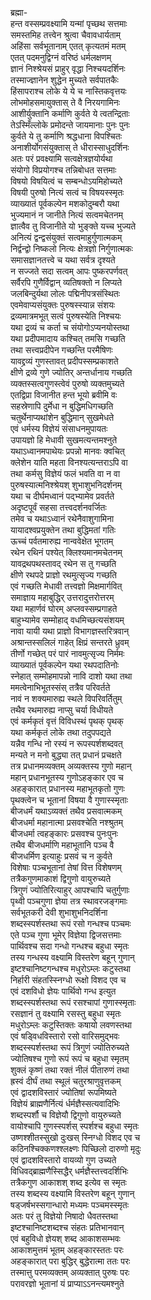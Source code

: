 ब्रह्मा-  
हन्त वस्सम्प्रवक्ष्यामि यन्मां पृच्छथ सत्तमाः  
समस्तमिह तत्त्वेन श्रुत्वा चैवावधार्यताम्  
अहिंसा सर्वभूतानाम् एतत् कृत्यतमं मतम्  
एतत् पदमनुद्विग्नं वरिष्ठं धर्मलक्षणम्  
ज्ञानं निश्श्रेयसं प्राहुर् वृद्धा निश्चयदर्शिनः  
तस्माज्ज्ञानेन शुद्धेन मुच्यते सर्वपातकैः  
हिंसापराश्च लोके ये ये च नास्तिकवृत्तयः  
लोभमोहसमायुक्तास् ते वै निरयगामिनः  
आशीर्युक्तानि कर्माणि कुर्वते ये त्वतन्द्रिताः  
तेऽस्मिँल्लोके प्रमोदन्ते जायमानाः पुनः पुनः  
कुर्वते ये तु कर्माणि श्रद्धधाना विपश्चितः  
अनाशीर्योगसंयुक्तास् ते धीरास्साधुदर्शिनः  
अतः परं प्रवक्ष्यामि सत्वक्षेत्रज्ञयोर्यथा  
संयोगो विप्रयोगश्च तन्निबोधत सत्तमाः  
विषयो विषयित्वं च सम्बन्धोऽयमिहोच्यते  
विषयी पुरुषो नित्यं सत्वं च विषयस्स्मृतः  
व्याख्यातं पूर्वकल्पेन मशकोदुम्बरौ यथा  
भुज्यमानं न जानीते नित्यं सत्वमचेतनम्  
ज्ञात्वैव तु विजानीते यो भुङ्क्ते यच्च भुज्यते  
अनित्यं द्वन्द्वसंयुक्तं सत्वमाहुर्गुणात्मकम्  
निर्द्वन्द्वो निष्कलो नित्यः क्षेत्रज्ञो निर्गुणात्मकः  
समासज्ञानतत्त्वे च यथा सर्वत्र दृश्यते  
न सज्जते सदा सत्वम् आपः पुष्करपर्णवत्  
सर्वैरपि गुणैर्विद्वान् व्यतिषक्तो न लिप्यते  
जलबिन्दुर्यथा लोलः पद्मिनीपत्रसंस्थितः  
एवमेवाप्यसंयुक्तः पुरुषस्स्यान्न संशयः  
द्रव्यमात्रमभूत् सत्वं पुरुषस्येति निश्चयः  
यथा द्रव्यं च कर्ता च संयोगोऽप्यनयोस्तथा  
यथा प्रदीपमादाय कश्चित् तमसि गच्छति  
तथा सत्त्वप्रदीपेन गच्छन्ति परमैषिणः  
यावद्द्रव्यं गुणस्तावत् प्रदीपस्सम्प्रकाशते  
क्षीणे द्रव्ये गुणे ज्योतिर् अन्तर्धानाय गच्छति  
व्यक्तस्सत्वगुणस्त्वेवं पुरुषो व्यक्तमुच्यते  
एतद्विप्रा विजानीत हन्त भूयो ब्रवीमि वः  
सहस्रेणापि दुर्मेधा न बुद्धिमधिगच्छति  
चतुर्थेनाप्यथांशेन बुद्धिमान् सुखमेधते  
एवं धर्मस्य विज्ञेयं संसाधनमुपायतः  
उपायज्ञो हि मेधावी सुखमत्यन्तमश्नुते  
यथाऽध्वानमपाथेयः प्रपन्नो मानवः क्वचित्  
क्लेशेन याति महता विनश्यत्यन्तराऽपि वा  
तथा कर्मसु विज्ञेयं फलं भवति वा न वा  
पुरुषस्यात्मनिश्श्रेयश् शुभाशुभनिदर्शनम्  
यथा च दीर्घमध्वानं पद्भ्यामेव प्रवर्तते  
अदृष्टपूर्वं सहसा तत्त्वदर्शनवर्जितः  
तमेव च यथाऽध्वानं रथेनैवाशुगामिना  
यायादश्वप्रयुक्तेन तथा बुद्धिमतां गतिः  
ऊच्चं पर्वतमारुह्य नान्ववेक्षेत भूगतम्  
रथेन रथिनं पश्येत् क्लिश्यमानमचेतनम्  
यावद्रथपथस्तावद् रथेन स तु गच्छति  
क्षीणे रथपदे प्राज्ञो रथमुत्सृज्य गच्छति  
एवं गच्छति मेधावी तत्त्वज्ञो मिक्षमार्गवित्  
समाज्ञाय महाबुद्धिर् उत्तरादुत्तरोत्तरम्  
यथा महार्णवं घोरम् अप्लवस्सम्प्रगाहते  
बाहुभ्यामेव सम्मोहाद् वधमिच्छत्यसंशयम्  
नावा यायी यथा प्राज्ञो विभागज्ञस्तरित्रवान्  
अश्रान्तस्सलिलं गाहेत् क्षिप्रं सन्तरते ध्रुवम्  
तीर्णो गच्छेत् परं पारं नावमुत्सृज्य निर्ममः  
व्याख्यातं पूर्वकल्पेन यथा रथपदातिनोः  
स्नेहात् सम्मोहमापन्नो नावि दाशो यथा तथा  
ममत्वेनाभिभूतस्संस् तत्रैव परिवर्तते  
नावं न शक्यमारुह्य स्थले विपरिवर्तितुम्  
तथैव रथमारुह्य नाप्सु चर्या विधीयते  
एवं कर्मकृतं वृत्तं विविधस्थं पृथक् पृथक्  
यथा कर्मकृतं लोके तथा तदुपपद्यते  
यन्नैव गन्धि नो रस्यं न रूपस्पर्शशब्दवत्  
मन्यते न मनो बुद्ध्या तत् प्रधानं प्रचक्षते  
तत्र प्रधानमव्यक्तम् अव्यक्तस्य गुणो महान्  
महान् प्रधानभूतस्य गुणोऽहङ्कार एव च  
अहङ्कारात् प्रधानस्य महाभूतकृतो गुणः  
पृथक्त्वेन च भूतानां विषया वै गुणास्स्मृताः  
बीजधर्मं यथाऽव्यक्तं तथैव प्रसवात्मकम्  
बीजधर्मा महानात्मा प्रसवश्चेति नश्श्रुतम्  
बीजधर्मा त्वहङ्कारः प्रसवश्च पुनःपुनः  
तथैव बीजधर्माणि महाभूतानि पञ्च वै  
बीजधर्मिण इत्याहुः प्रसवं च न कुर्वते  
विशेषाः पञ्चभूतानां तेषां वित्त विशेषणम्  
तत्रैकगुणमाकाशं द्विगुणो वायुरुच्यते  
त्रिगुणं ज्योतिरित्याहुर् आपश्चापि चतुर्गुणाः  
पृथ्वी पञ्चगुणा ज्ञेया तत्र स्थावरजङ्गमाः  
सर्वभूतकरी देवी शुभाशुभनिदर्शिना  
शब्दस्स्पर्शस्तथा रूपं रसो गन्धश्च पञ्चमः  
एते पञ्च गुणा भूमेर् विज्ञेया द्विजसत्तमाः  
पार्थिवश्च सदा गन्धो गन्धश्च बहुधा स्मृतः  
तस्य गन्धस्य वक्ष्यामि विस्तरेण बहून् गुणान्  
इष्टश्चानिष्टगन्धश्च मधुरोऽम्लः कटुस्तथा  
निर्हारी संहतस्स्निग्धो रूक्षो विशद एव च  
एवं दशविधो ज्ञेयः पार्थिवो गन्ध इत्युत  
शब्दस्स्पर्शस्तथा रूपं रसश्चापां गुणास्स्मृताः  
रसज्ञानं तु वक्ष्यामि रसस्तु बहुधा स्मृतः  
मधुरोऽम्लः कटुस्तिक्तः कषायो लवणस्तथा  
एवं षड्विधविस्तारो रसो वारिसमुद्भवः  
शब्दस्स्पर्शस्तथा रूपं त्रिगुणं ज्योतिरुच्यते  
ज्योतिषश्च गुणो रूपं रूपं च बहुधा स्मृतम्  
शुक्लं कृष्णं तथा रक्तं नीलं पीतारुणं तथा  
ह्रस्वं दीर्घं तथा स्थूलं चतुरश्राणुवृत्तकम्  
एवं द्वादशविस्तारं ज्योतिषां रूपमिष्यते  
विज्ञेयं ब्राह्मणैर्नित्यं र्धर्मज्ञैस्सत्यवादिभिः  
शब्दस्पर्शौ च विज्ञेयौ द्विगुणो वायुरुच्यते  
वायोश्चापि गुणस्स्पर्शस् स्पर्शश्च बहुधा स्मृतः  
उष्णश्शीतस्सुखो दुःखस् स्निग्धो विशद एव च  
कठिनश्चिक्कणश्श्लक्ष्णः पिच्छिलो दारुणो मृदुः  
एवं द्वादशविस्तारो वायव्यो गुण उच्यते  
विधिवद्ब्राह्मणैस्सिद्धैर् धर्मज्ञैस्तत्त्वदर्शिभिः  
तत्रैकगुण आकाशश् शब्द इत्येव स स्मृतः  
तस्य शब्दस्य वक्ष्यामि विस्तरेण बहून् गुणान्  
षड्जर्षभस्सगान्धारो मध्यमः पञ्चमस्स्मृतः  
अतः परं तु विज्ञेयो निषादो धैवतस्तथा  
इष्टश्चानिष्टशब्दश्च संहतः प्रतिभानवान्  
एवं बहुविधो ज्ञेयश् शब्द आकाशसम्भवः  
आकाशमुत्तमं भूतम् अहङ्कारस्ततः परः  
अहङ्कारात् परा बुद्धिर् बुद्धेरात्मा ततः परः  
तस्मात्तु परमव्यक्तम् अव्यक्तात् पुरुषः परः  
परावरज्ञो भूतानां यं प्राप्याऽऽनन्त्यमश्नुते  
